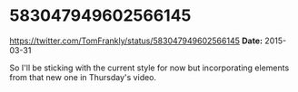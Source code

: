 # 583047949602566145
https://twitter.com/TomFrankly/status/583047949602566145
**Date:** 2015-03-31

So I'll be sticking with the current style for now but incorporating elements from that new one in Thursday's video.
